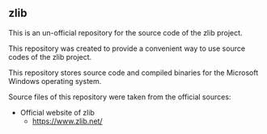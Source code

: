 ## zlib

This is an un-official repository for the source code of the zlib project.

This repository was created to provide a convenient way to use source codes 
of the zlib project.

This repository stores source code and compiled binaries for the Microsoft 
Windows operating system.

Source files of this repository were taken from the official sources:
* Official website of zlib
    * https://www.zlib.net/
